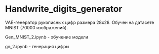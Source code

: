 # Handwrite_digits_generator

VAE-генератор рукописных цифр размера 28x28. Обучен на датасете MNIST (70000 изображений).

Gen_MNIST_2.ipynb - обучение модели

gn_2.ipynb - генерация цифры


